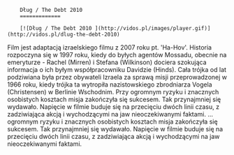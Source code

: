 
        Dług / The Debt 2010 
        =============
        
        [![Dług / The Debt 2010 ](http://vidos.pl/images/player.gif)](http://vidos.pl/dlug-the-debt-2010)
        
        
 Film jest adaptacją izraelskiego filmu z 2007 roku pt. 'Ha-Hov'. Historia rozpoczyna się w 1997 roku, kiedy do byłych agentów Mossadu, obecnie na emeryturze - Rachel (Mirren) i Stefana (Wilkinson) dociera szokująca informacja o ich byłym współpracowniku Davidzie (Hinds). Cała trójka od lat podziwiana była przez obywateli Izraela za sprawą misji przeprowadzonej w 1966 roku, kiedy trójka ta wytropiła nazistowskiego zbrodniarza Vogela (Christensen) w Berlinie Wschodnim. Przy ogromnym ryzyku i znacznych osobistych kosztach misja zakończyła się sukcesem. Tak przynajmniej się wydawało. Napięcie w filmie buduje się na przecięciu dwóch linii czasu, z zadziwiająca akcją i wychodzącymi na jaw nieoczekiwanymi faktami.  ... ogromnym ryzyku i znacznych osobistych kosztach misja zakończyła się sukcesem. Tak przynajmniej się wydawało. Napięcie w filmie buduje się na przecięciu dwóch linii czasu, z zadziwiająca akcją i wychodzącymi na jaw nieoczekiwanymi faktami.
    